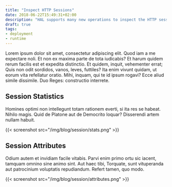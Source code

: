 ```yaml
---
title: "Inspect HTTP Sessions"
date: 2018-06-22T15:49:31+02:00
description: "HAL supports many new operations to inspect the HTTP session of deployments."
draft: true
tags:
- deployment
- runtime
---
```

Lorem ipsum dolor sit amet, consectetur adipiscing elit. Quod iam a me expectare noli. Et non ex maxima parte de tota iudicabis? Et harum quidem rerum facilis est et expedita distinctio. Et quidem, inquit, vehementer errat; Quis non odit sordidos, vanos, leves, futtiles? Ita enim vivunt quidam, ut eorum vita refellatur oratio. Mihi, inquam, qui te id ipsum rogavi? Ecce aliud simile dissimile. Duo Reges: constructio interrete.

## Session Statistics

Homines optimi non intellegunt totam rationem everti, si ita res se habeat. Nihilo magis. Quid de Platone aut de Democrito loquar? Disserendi artem nullam habuit.

{{< screenshot src="/img/blog/session/stats.png" >}}

## Session Attributes

Odium autem et invidiam facile vitabis. Parvi enim primo ortu sic iacent, tamquam omnino sine animo sint. Aut haec tibi, Torquate, sunt vituperanda aut patrocinium voluptatis repudiandum. Refert tamen, quo modo.

{{< screenshot src="/img/blog/session/attributes.png" >}}
